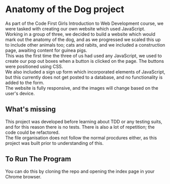 # Anatomy of the Dog project

As part of the Code First Girls Introduction to Web Development course, we were tasked with creating our own website which used JavaScript. <br>
Working in a group of three, we decided to build a website which would mark out the anatomy of the dog, and as we progressed we scaled this up to include other animals too; cats and rabits, and we included a construction page, awaiting content for guinea pigs. <br>
This was the first time the three of us had used any JavaScript, we used to create our pop out boxes when a button is clicked on the page. The buttons were positioned using CSS. <br>
We also included a sign up form which incorporated elements of JavaScript, but this currently does not get posted to a database, and no functionality is added to the form. <br>
The website is fully responsive, and the images will change based on the user's device. 

## What's missing
This project was developed before learning about TDD or any testing suits, and for this reason there is no tests. There is also a lot of repetition; the code could be refactored. <br>
The file organisation does not follow the normal procdures either, as this project was built prior to understanding of this. 

## To Run The Program
You can do this by cloning the repo and opening the index page in your Chrome browser.  
